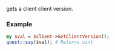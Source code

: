 gets a client client version.
### Example

```perl
my $val = $client->GetClientVersion();
quest::say($val); # Returns uint
```